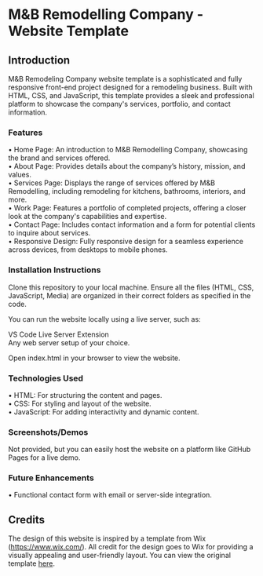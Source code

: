 # M&B Remodelling Company - Website Template
## Introduction
M&B Remodeling Company website template is a sophisticated and fully responsive front-end project designed for a remodeling business. Built with HTML, CSS, and JavaScript, this template provides a sleek and professional platform to showcase the company's services, portfolio, and contact information.

### Features
• Home Page: An introduction to M&B Remodelling Company, showcasing the brand and services offered. <br> 
• About Page: Provides details about the company’s history, mission, and values. <br> 
• Services Page: Displays the range of services offered by M&B Remodelling, including remodeling for kitchens, bathrooms, interiors, and more.<br> 
• Work Page: Features a portfolio of completed projects, offering a closer look at the company's capabilities and expertise. <br> 
• Contact Page: Includes contact information and a form for potential clients to inquire about services. <br> 
• Responsive Design: Fully responsive design for a seamless experience across devices, from desktops to mobile phones. <br>

### Installation Instructions
Clone this repository to your local machine.
Ensure all the files (HTML, CSS, JavaScript, Media) are organized in their correct folders as specified in the code.

You can run the website locally using a live server, such as:

VS Code Live Server Extension <br>
Any web server setup of your choice. <br>

Open index.html in your browser to view the website.

### Technologies Used
• HTML: For structuring the content and pages. <br> 
• CSS: For styling and layout of the website. <br> 
• JavaScript: For adding interactivity and dynamic content. <br>

### Screenshots/Demos
Not provided, but you can easily host the website on a platform like GitHub Pages for a live demo.

### Future Enhancements
• Functional contact form with email or server-side integration. <br>

## Credits
The design of this website is inspired by a template from Wix (https://www.wix.com/). All credit for the design goes to Wix for providing a visually appealing and user-friendly layout. You can view the original template [here](https://www.wix.com/website-template/view/html/2333?originUrl=https%3A%2F%2Fwww.wix.com%2Fwebsite%2Ftemplates%3Fcriteria%3DHome%2Bremodelling%2Bcompany&tpClick=view_button&esi=4b332534-bddf-4d1a-a51b-dbf312cf06c3).